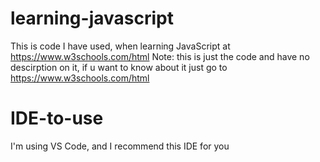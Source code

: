 # learning-javascript
This is code I have used, when learning JavaScript at https://www.w3schools.com/html 
Note: this is just the code and have no descirption on it, if u want to know about it just go to https://www.w3schools.com/html

# IDE-to-use
I'm using VS Code, and I recommend this IDE for you
